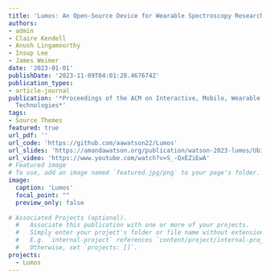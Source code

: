 ```yaml
---
title: 'Lumos: An Open-Source Device for Wearable Spectroscopy Research'
authors:
- admin
- Claire Kendell
- Anush Lingamoorthy
- Insup Lee
- James Weimer
date: '2023-01-01'
publishDate: '2023-11-09T04:01:28.467674Z'
publication_types:
- article-journal
publication: '*Proceedings of the ACM on Interactive, Mobile, Wearable and Ubiquitous
  Technologies*'
tags:
- Source Themes
featured: true
url_pdf: ''
url_code: 'https://github.com/aawatson22/Lumos'
url_slides: 'https://amandawatson.org/publication/watson-2023-lumos/Ubicomp 2024 Pres.pdf'
url_video: 'https://www.youtube.com/watch?v=S_-QxEZiEwA'
# Featured image
# To use, add an image named `featured.jpg/png` to your page's folder. 
image:
  caption: 'Lumos'
  focal_point: ""
  preview_only: false
  
# Associated Projects (optional).
  #   Associate this publication with one or more of your projects.
  #   Simply enter your project's folder or file name without extension.
  #   E.g. `internal-project` references `content/project/internal-project/index.md`.
  #   Otherwise, set `projects: []`.
projects:
  - Lumos
---
```

